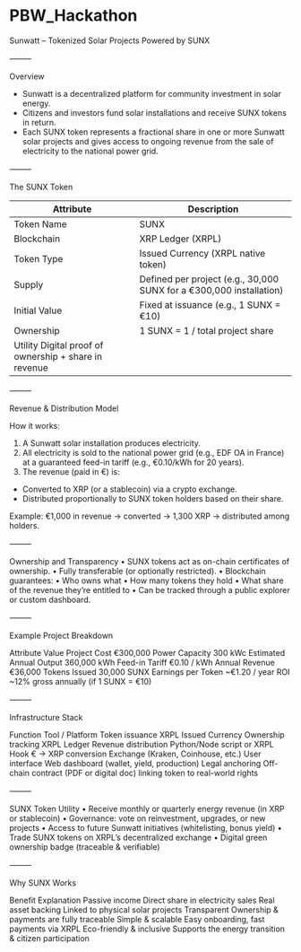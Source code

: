 # PBW_Hackathon
Sunwatt – Tokenized Solar Projects Powered by SUNX

⸻

Overview

- Sunwatt is a decentralized platform for community investment in solar energy.
- Citizens and investors fund solar installations and receive SUNX tokens in return.
- Each SUNX token represents a fractional share in one or more Sunwatt solar projects and gives access to ongoing revenue from the sale of electricity to the national power grid.

⸻

The SUNX Token

| Attribute	| Description| 
|----|----|
| Token Name|	SUNX|
|Blockchain|	XRP Ledger (XRPL)|
|Token Type|	Issued Currency (XRPL native token)|
|Supply|	Defined per project (e.g., 30,000 SUNX for a €300,000 installation)|
|Initial Value|	Fixed at issuance (e.g., 1 SUNX = €10)|
|Ownership|	1 SUNX = 1 / total project share|
|Utility	Digital proof of ownership + share in revenue|



⸻

Revenue & Distribution Model

How it works:
1.	A Sunwatt solar installation produces electricity.
2.	All electricity is sold to the national power grid (e.g., EDF OA in France) at a guaranteed feed-in tariff (e.g., €0.10/kWh for 20 years).
3.	The revenue (paid in €) is:
  - Converted to XRP (or a stablecoin) via a crypto exchange.
  - Distributed proportionally to SUNX token holders based on their share.

Example:
€1,000 in revenue → converted → 1,300 XRP → distributed among holders.

⸻

Ownership and Transparency
	•	SUNX tokens act as on-chain certificates of ownership.
	•	Fully transferable (or optionally restricted).
	•	Blockchain guarantees:
	•	Who owns what
	•	How many tokens they hold
	•	What share of the revenue they’re entitled to
	•	Can be tracked through a public explorer or custom dashboard.

⸻

Example Project Breakdown

Attribute	Value
Project Cost	€300,000
Power Capacity	300 kWc
Estimated Annual Output	360,000 kWh
Feed-in Tariff	€0.10 / kWh
Annual Revenue	€36,000
Tokens Issued	30,000 SUNX
Earnings per Token	~€1.20 / year
ROI	~12% gross annually (if 1 SUNX = €10)



⸻

Infrastructure Stack

Function	Tool / Platform
Token issuance	XRPL Issued Currency
Ownership tracking	XRPL Ledger
Revenue distribution	Python/Node script or XRPL Hook
€ → XRP conversion	Exchange (Kraken, Coinhouse, etc.)
User interface	Web dashboard (wallet, yield, production)
Legal anchoring	Off-chain contract (PDF or digital doc) linking token to real-world rights



⸻

SUNX Token Utility
	•	Receive monthly or quarterly energy revenue (in XRP or stablecoin)
	•	Governance: vote on reinvestment, upgrades, or new projects
	•	Access to future Sunwatt initiatives (whitelisting, bonus yield)
	•	Trade SUNX tokens on XRPL’s decentralized exchange
	•	Digital green ownership badge (traceable & verifiable)

⸻

Why SUNX Works

Benefit	Explanation
Passive income	Direct share in electricity sales
Real asset backing	Linked to physical solar projects
Transparent	Ownership & payments are fully traceable
Simple & scalable	Easy onboarding, fast payments via XRPL
Eco-friendly & inclusive	Supports the energy transition & citizen participation
